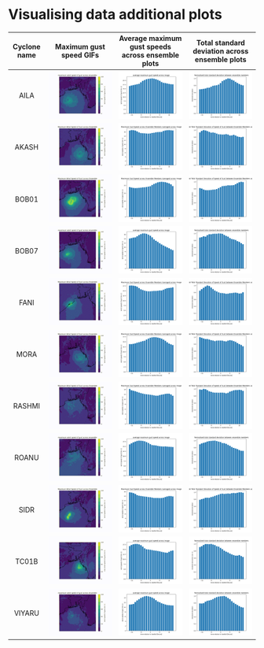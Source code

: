 # Visualising data additional plots




Cyclone name | Maximum gust speed GIFs | Average maximum gust speeds across ensemble plots |Total standard deviation across ensemble plots
:---------------------:|:-----:|:---:|:----:|
AILA | ![AILA_max_gust_speed_GIF](https://github.com/elenafillo/ADS_data/blob/main/visualising_ensemble_data/average_variance_across_ensembles/aila/results/aila_max.gif) | ![AILA_max_gust_speed_avg](https://github.com/elenafillo/ADS_data/blob/main/visualising_ensemble_data/average_variance_across_ensembles/aila/results/aila_max_avg.png) | ![AILA_max_gust_speed_total_stdev](https://github.com/elenafillo/ADS_data/blob/main/visualising_ensemble_data/average_variance_across_ensembles/aila/results/aila_stdev_sums.png)
AKASH | ![AKASH_max_gust_speed_GIF](https://github.com/elenafillo/ADS_data/blob/main/visualising_ensemble_data/average_variance_across_ensembles/akash/results/akash_max.gif) | ![AKASH_max_gust_speed_avg](https://github.com/elenafillo/ADS_data/blob/main/visualising_ensemble_data/average_variance_across_ensembles/akash/results/akash_max_avg.png) | ![AKASH_max_gust_speed_total_stdev](https://github.com/elenafillo/ADS_data/blob/main/visualising_ensemble_data/average_variance_across_ensembles/akash/results/akash_stdev_sums.png)
BOB01 | ![BOB01_max_gust_speed_GIF](https://github.com/elenafillo/ADS_data/blob/main/visualising_ensemble_data/average_variance_across_ensembles/bob01/results/bob01_max.gif) | ![BOB01_max_gust_speed_avg](https://github.com/elenafillo/ADS_data/blob/main/visualising_ensemble_data/average_variance_across_ensembles/bob01/results/bob01_max_avg.png) | ![BOB01_max_gust_speed_total_stdev](https://github.com/elenafillo/ADS_data/blob/main/visualising_ensemble_data/average_variance_across_ensembles/bob01/results/bob01_stdev_sums.png)
BOB07 | ![BOB07_max_gust_speed_GIF](https://github.com/elenafillo/ADS_data/blob/main/visualising_ensemble_data/average_variance_across_ensembles/bob07/results/bob07_max.gif) | ![BOB07_max_gust_speed_avg](https://github.com/elenafillo/ADS_data/blob/main/visualising_ensemble_data/average_variance_across_ensembles/bob07/results/bob07_max_avg.png) | ![BOB07_max_gust_speed_total_stdev](https://github.com/elenafillo/ADS_data/blob/main/visualising_ensemble_data/average_variance_across_ensembles/bob07/results/bob07_stdev_sums.png)
FANI | ![FANI_max_gust_speed_GIF](https://github.com/elenafillo/ADS_data/blob/main/visualising_ensemble_data/average_variance_across_ensembles/fani/results/fani_max.gif) | ![FANI_max_gust_speed_avg](https://github.com/elenafillo/ADS_data/blob/main/visualising_ensemble_data/average_variance_across_ensembles/fani/results/fani_max_avg.png) | ![FANI_max_gust_speed_total_stdev](https://github.com/elenafillo/ADS_data/blob/main/visualising_ensemble_data/average_variance_across_ensembles/fani/results/fani_stdev_sums.png)
MORA | ![MORA_max_gust_speed_GIF](https://github.com/elenafillo/ADS_data/blob/main/visualising_ensemble_data/average_variance_across_ensembles/mora/results/mora_max.gif) | ![MORA_max_gust_speed_avg](https://github.com/elenafillo/ADS_data/blob/main/visualising_ensemble_data/average_variance_across_ensembles/mora/results/mora_max_avg.png) | ![MORA_max_gust_speed_total_stdev](https://github.com/elenafillo/ADS_data/blob/main/visualising_ensemble_data/average_variance_across_ensembles/mora/results/mora_stdev_sums.png)
RASHMI | ![RASHMI_max_gust_speed_GIF](https://github.com/elenafillo/ADS_data/blob/main/visualising_ensemble_data/average_variance_across_ensembles/rashmi/results/rashmi_max.gif) | ![RASHMI_max_gust_speed_avg](https://github.com/elenafillo/ADS_data/blob/main/visualising_ensemble_data/average_variance_across_ensembles/rashmi/results/rashmi_max_avg.png) | ![RASHMI_max_gust_speed_total_stdev](https://github.com/elenafillo/ADS_data/blob/main/visualising_ensemble_data/average_variance_across_ensembles/rashmi/results/rashmi_stdev_sums.png)
ROANU | ![ROANU_max_gust_speed_GIF](https://github.com/elenafillo/ADS_data/blob/main/visualising_ensemble_data/average_variance_across_ensembles/roanu/results/roanu_max.gif) | ![ROANU_max_gust_speed_avg](https://github.com/elenafillo/ADS_data/blob/main/visualising_ensemble_data/average_variance_across_ensembles/roanu/results/roanu_max_avg.png) | ![ROANU_max_gust_speed_total_stdev](https://github.com/elenafillo/ADS_data/blob/main/visualising_ensemble_data/average_variance_across_ensembles/roanu/results/roanu_stdev_sums.png)
SIDR | ![SIDR_max_gust_speed_GIF](https://github.com/elenafillo/ADS_data/blob/main/visualising_ensemble_data/average_variance_across_ensembles/sidr/results/sidr_max.gif) | ![SIDR_max_gust_speed_avg](https://github.com/elenafillo/ADS_data/blob/main/visualising_ensemble_data/average_variance_across_ensembles/sidr/results/sidr_max_avg.png) | ![SIDR_max_gust_speed_total_stdev](https://github.com/elenafillo/ADS_data/blob/main/visualising_ensemble_data/average_variance_across_ensembles/sidr/results/sidr_stdev_sums.png)
TC01B | ![tc01b_max_gust_speed_GIF](https://github.com/elenafillo/ADS_data/blob/main/visualising_ensemble_data/average_variance_across_ensembles/tc01b/results/tc01b_max.gif) | ![tc01b_max_gust_speed_avg](https://github.com/elenafillo/ADS_data/blob/main/visualising_ensemble_data/average_variance_across_ensembles/tc01b/results/tc01b_max_avg.png) | ![tc01b_max_gust_speed_total_stdev](https://github.com/elenafillo/ADS_data/blob/main/visualising_ensemble_data/average_variance_across_ensembles/tc01b/results/tc01b_stdev_sums.png)
VIYARU | ![viyaru_max_gust_speed_GIF](https://github.com/elenafillo/ADS_data/blob/main/visualising_ensemble_data/average_variance_across_ensembles/viyaru/results/viyaru_max.gif) | ![viyaru_max_gust_speed_avg](https://github.com/elenafillo/ADS_data/blob/main/visualising_ensemble_data/average_variance_across_ensembles/viyaru/results/viyaru_max_avg.png) | ![viyaru_max_gust_speed_total_stdev](https://github.com/elenafillo/ADS_data/blob/main/visualising_ensemble_data/average_variance_across_ensembles/viyaru/results/viyaru_stdev_sums.png)